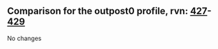 ## Comparison for the outpost0 profile, rvn: [427](https://github.com/PRO100KatYT/FortniteProfileRevisions/tree/main/profiles/outpost0/427%20outpost0.json)-[429](https://github.com/PRO100KatYT/FortniteProfileRevisions/tree/main/profiles/outpost0/429%20outpost0.json)

No changes
